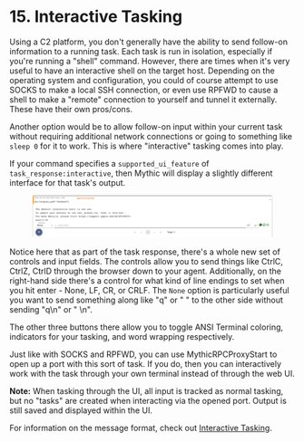 # 15. Interactive Tasking

Using a C2 platform, you don't generally have the ability to send follow-on information to a running task. Each task is run in isolation, especially if you're running a "shell" command. However, there are times when it's very useful to have an interactive shell on the target host. Depending on the operating system and configuration, you could of course attempt to use SOCKS to make a local SSH connection, or even use RPFWD to cause a shell to make a "remote" connection to yourself and tunnel it externally. These have their own pros/cons.

Another option would be to allow follow-on input within your current task without requiring additional network connections or going to something like `sleep 0` for it to work. This is where "interactive" tasking comes into play.&#x20;

If your command specifies a `supported_ui_feature` of `task_response:interactive`, then Mythic will display a slightly different interface for that task's output.&#x20;

<figure><img src="../../.gitbook/assets/image (3).png" alt=""><figcaption></figcaption></figure>

Notice here that as part of the task response, there's a whole new set of controls and input fields. The controls allow you to send things like CtrlC, CtrlZ, CtrlD through the browser down to your agent. Additionally, on the right-hand side there's a control for what kind of line endings to set when you hit enter - None, LF, CR, or CRLF. The `None` option is particularly useful you want to send something along like "q" or " " to the other side without sending "q\n" or " \n".&#x20;

The other three buttons there allow you to toggle ANSI Terminal coloring, indicators for your tasking, and word wrapping respectively.&#x20;

Just like with SOCKS and RPFWD, you can use MythicRPCProxyStart to open up a port with this sort of task. If you do, then you can interactively work with the task through your own terminal instead of through the web UI.&#x20;

**Note:** When tasking through the UI, all input is tracked as normal tasking, but no "tasks" are created when interacting via the opened port. Output is still saved and displayed within the UI.

For information on the message format, check out [Interactive Tasking](create\_tasking/agent-side-coding/8.-interactive-tasking.md).
